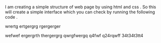 I am creating a simple structure of web page by using html and css . So this will create a simple interface which you can check by running the following code .

wrertg ertgergrg  rgergerger

wefwef ergergrth  thergergrg qwrgfwergq q4fwf  q24rqwff 34t34t3tt4
